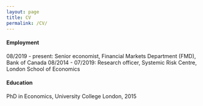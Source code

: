 ```yaml
---
layout: page
title: CV
permalink: /CV/
---
```


#### Employment
08/2019 - present: Senior economist, Financial Markets Department (FMD), Bank of Canada
08/2014 - 07/2019: Research officer, Systemic Risk Centre, London School of Economics

#### Education
PhD in Economics, University College London, 2015
